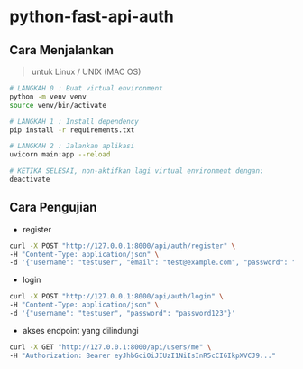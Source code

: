 # python-fast-api-auth

## Cara Menjalankan

> untuk Linux / UNIX (MAC OS)

```bash
# LANGKAH 0 : Buat virtual environment
python -m venv venv
source venv/bin/activate

# LANGKAH 1 : Install dependency
pip install -r requirements.txt

# LANGKAH 2 : Jalankan aplikasi
uvicorn main:app --reload

# KETIKA SELESAI, non-aktifkan lagi virtual environment dengan:
deactivate

```

## Cara Pengujian

- register

```bash
curl -X POST "http://127.0.0.1:8000/api/auth/register" \
-H "Content-Type: application/json" \
-d '{"username": "testuser", "email": "test@example.com", "password": "password123"}'
```

- login

```bash
curl -X POST "http://127.0.0.1:8000/api/auth/login" \
-H "Content-Type: application/json" \
-d '{"username": "testuser", "password": "password123"}'
```

- akses endpoint yang dilindungi

```bash
curl -X GET "http://127.0.0.1:8000/api/users/me" \
-H "Authorization: Bearer eyJhbGciOiJIUzI1NiIsInR5cCI6IkpXVCJ9..."
```
